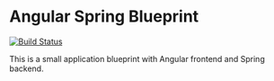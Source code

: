 # Angular Spring Blueprint

[![Build Status](https://travis-ci.org/porscheinformatik/angular-spring-blueprint.svg?branch=master)](https://travis-ci.org/porscheinformatik/angular-spring-blueprint)

This is a small application blueprint with Angular frontend and Spring backend.
